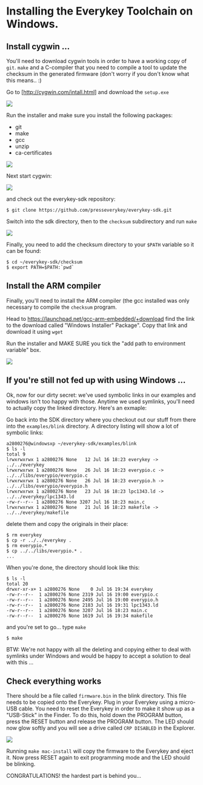 # Installing the Everykey Toolchain on Windows.

## Install cygwin ...

You'll need to download cygwin tools in order to have a working copy of
`git`. `make` and a C-compiler that you need to compile a tool to update
the checksum in the generated firmware (don't worry if you don't know
what this means.. :)

Go to [http://cygwin.com/intall.html] and download the `setup.exe`

![](https://raw.github.com/presseverykey/everykey-tutorial/master/img/download_cygwin.png)

Run the installer and make sure you install the following packages:

* git
* make
* gcc
* unzip
* ca-certificates

![](https://raw.github.com/presseverykey/everykey-tutorial/master/img/cygwin.gcc.png)

Next start cygwin:

![](https://raw.github.com/presseverykey/everykey-tutorial/master/img/cygwin.start.png)

and check out the everykey-sdk repository:

    $ git clone https://github.com/presseverykey/everykey-sdk.git

Switch into the sdk directory, then to the `checksum` subdirectory and run `make`

![](https://raw.github.com/presseverykey/everykey-tutorial/master/img/cygwin.step1.png)

Finally, you need to add the checksum directory to your `$PATH` variable so it can be found:

    $ cd ~/everykey-sdk/checksum
    $ export PATH=$PATH:`pwd`

## Install the ARM compiler

Finally, you'll need to install the ARM compiler (the gcc installed was only necessary to compile the `checksum` program.

Head to https://launchpad.net/gcc-arm-embedded/+download find the link to the download called "Windows Installer" Package". Copy that link and download it using `wget`

Run the installer and MAKE SURE you tick the "add path to environment variable" box.

![](https://raw.github.com/presseverykey/everykey-tutorial/master/img/win-arm-installer.png)

## If you're still not fed up with using Windows ...

Ok, now for our dirty secret: we've used symbolic links in our examples
and windows isn't too happy with those. Anytime we used symlinks, you'll
need to actually copy the linked directory. Here's an exmaple:

Go back into the SDK directory where you checkout out our stuff from
there into the `examples/blink` directory. A directory listing will show
a lot of symbolic links:

    a2800276@windowsxp ~/everykey-sdk/examples/blink
    $ ls -l
    total 9
    lrwxrwxrwx 1 a2800276 None   12 Jul 16 18:23 everykey -> ../../everykey
    lrwxrwxrwx 1 a2800276 None   26 Jul 16 18:23 everypio.c -> ../../libs/everypio/everypio.c
    lrwxrwxrwx 1 a2800276 None   26 Jul 16 18:23 everypio.h -> ../../libs/everypio/everypio.h  
    lrwxrwxrwx 1 a2800276 None   23 Jul 16 18:23 lpc1343.ld -> ../../everykey/lpc1343.ld
    -rw-r--r-- 1 a2800276 None 3207 Jul 16 18:23 main.c
    lrwxrwxrwx 1 a2800276 None   21 Jul 16 18:23 makefile -> ../../everykey/makefile

delete them and copy the originals in their place:

    $ rm everykey
    $ cp -r ../../everykey .
    $ rm everypio.*
    $ cp ../../libs/everypio.* .
    ...

When you're done, the directory should look like this:

    $ ls -l
    total 20
    drwxr-xr-x+ 1 a2800276 None    0 Jul 16 19:34 everykey
    -rw-r--r--  1 a2800276 None 2319 Jul 16 19:00 everypio.c
    -rw-r--r--  1 a2800276 None 2495 Jul 16 19:00 everypio.h
    -rw-r--r--  1 a2800276 None 2183 Jul 16 19:31 lpc1343.ld
    -rw-r--r--  1 a2800276 None 3207 Jul 16 18:23 main.c
    -rw-r--r--  1 a2800276 None 1619 Jul 16 19:34 makefile



and you're set to go... type `make`

    $ make

BTW: We're not happy with all the deleting and copying either to deal with symlinks under Windows and would be happy to accept a solution to deal with this ...


## Check everything works

There should be a file called `firmware.bin` in the blink directory.
This file needs to be copied onto the Everykey. Plug in your Everykey using
a micro-USB cable. You need to reset the Everykey in order to make it show
up as a "USB-Stick" in the Finder. To do this, hold down the PROGRAM
button, press the RESET button and release the PROGRAM button. The LED
should now glow softly and you will see a drive called `CRP DISABLED`
in the Explorer.

![](https://raw.github.com/presseverykey/everykey-tutorial/master/img/reset_prg_buttons.png)


Running `make mac-install` will copy the firmware to the Everykey and
eject it. Now press RESET again to exit programming mode and the LED
should be blinking.

CONGRATULATIONS! the hardest part is behind you...

